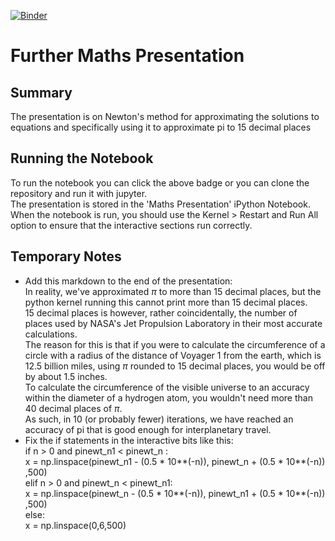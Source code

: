 [![Binder](https://mybinder.org/badge_logo.svg)](https://mybinder.org/v2/gh/IndieAte/further-maths-presentation/master)

# Further Maths Presentation
## Summary
The presentation is on Newton's method for approximating the solutions to equations and specifically using it to approximate pi to 15 decimal places

## Running the Notebook
To run the notebook you can click the above badge or you can clone the repository and run it with jupyter.  
The presentation is stored in the 'Maths Presentation' iPython Notebook.  
When the notebook is run, you should use the Kernel > Restart and Run All option to ensure that the interactive sections run correctly.  

## Temporary Notes
- Add this markdown to the end of the presentation:  
In reality, we've approximated $\pi$ to more than $15$ decimal places, but the python kernel running this cannot print more than $15$ decimal places.  
$15$ decimal places is however, rather coincidentally, the number of places used by NASA's Jet Propulsion Laboratory in their most accurate calculations.  
The reason for this is that if you were to calculate the circumference of a circle with a radius of the distance of Voyager $1$ from the earth, which is $12.5$ billion miles, using $\pi$ rounded to $15$ decimal places, you would be off by about $1.5$ inches.  
To calculate the circumference of the visible universe to an accuracy within the diameter of a hydrogen atom, you wouldn't need more than 40 decimal places of $\pi$.  
As such, in $10$ (or probably fewer) iterations, we have reached an accuracy of pi that is good enough for interplanetary travel.  
- Fix the if statements in the interactive bits like this:  
    if n > 0 and pinewt_n1 < pinewt_n :  
        x = np.linspace(pinewt_n1 - (0.5 * 10**(-n)), pinewt_n + (0.5 * 10**(-n)) ,500)  
    elif n > 0 and pinewt_n < pinewt_n1:  
        x = np.linspace(pinewt_n - (0.5 * 10**(-n)), pinewt_n1 + (0.5 * 10**(-n)) ,500)  
    else:  
        x = np.linspace(0,6,500)  
